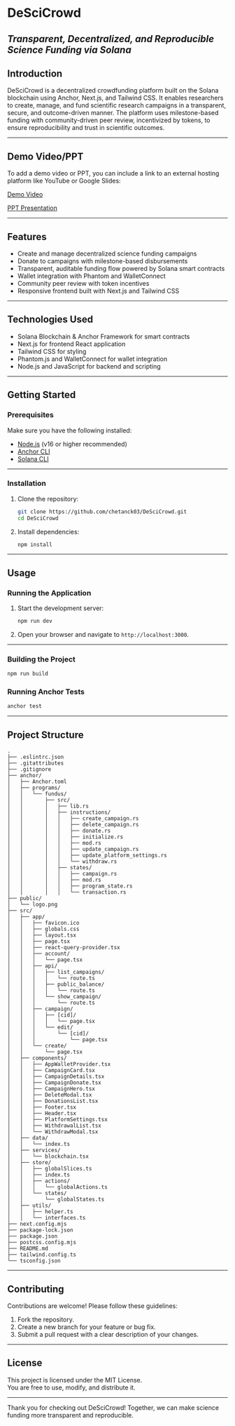 # DeSciCrowd

*Transparent, Decentralized, and Reproducible Science Funding via Solana*
---

## Introduction

DeSciCrowd is a decentralized crowdfunding platform built on the Solana blockchain using Anchor, Next.js, and Tailwind CSS. It enables researchers to create, manage, and fund scientific research campaigns in a transparent, secure, and outcome-driven manner. The platform uses milestone-based funding with community-driven peer review, incentivized by tokens, to ensure reproducibility and trust in scientific outcomes.

---
## Demo Video/PPT

To add a demo video or PPT, you can include a link to an external hosting platform like YouTube or Google Slides:


[Demo Video](https://youtu.be/v7e1zGtza8w)

[PPT Presentation](https://docs.google.com/presentation/d/1KLke3rNYH51FUw5rI68PVYxU0vw5ah7t/edit?slide=id.p1#slide=id.p1)

---

## Features

- Create and manage decentralized science funding campaigns
- Donate to campaigns with milestone-based disbursements
- Transparent, auditable funding flow powered by Solana smart contracts
- Wallet integration with Phantom and WalletConnect
- Community peer review with token incentives
- Responsive frontend built with Next.js and Tailwind CSS

---

## Technologies Used

- Solana Blockchain & Anchor Framework for smart contracts
- Next.js for frontend React application
- Tailwind CSS for styling
- Phantom.js and WalletConnect for wallet integration
- Node.js and JavaScript for backend and scripting

---

## Getting Started

### Prerequisites

Make sure you have the following installed:

- [Node.js](https://nodejs.org/) (v16 or higher recommended)
- [Anchor CLI](https://www.anchor-lang.com/docs/installation)
- [Solana CLI](https://solana.com/docs/intro/installation)
 
---
### Installation

1.  Clone the repository:

    ```bash
    git clone https://github.com/chetanck03/DeSciCrowd.git
    cd DeSciCrowd
    ```
2.  Install dependencies:

    ```bash
    npm install
    ```    
---
## Usage

### Running the Application

1.  Start the development server:

    ```bash
    npm run dev
    ```
2.  Open your browser and navigate to `http://localhost:3000`.
---
### Building the Project

```bash
npm run build
```

### Running Anchor Tests

```bash
anchor test
```
---

## Project Structure

```
.
├── .eslintrc.json
├── .gitattributes
├── .gitignore
├── anchor/
│   ├── Anchor.toml
│   ├── programs/
│   │   └── fundus/
│   │       ├── src/
│   │       │   ├── lib.rs
│   │       │   ├── instructions/
│   │       │   │   ├── create_campaign.rs
│   │       │   │   ├── delete_campaign.rs
│   │       │   │   ├── donate.rs
│   │       │   │   ├── initialize.rs
│   │       │   │   ├── mod.rs
│   │       │   │   ├── update_campaign.rs
│   │       │   │   ├── update_platform_settings.rs
│   │       │   │   └── withdraw.rs
│   │       │   ├── states/
│   │       │   │   ├── campaign.rs
│   │       │   │   ├── mod.rs
│   │       │   │   ├── program_state.rs
│   │       │   │   └── transaction.rs
├── public/
│   └── logo.png
├── src/
│   ├── app/
│   │   ├── favicon.ico
│   │   ├── globals.css
│   │   ├── layout.tsx
│   │   ├── page.tsx
│   │   ├── react-query-provider.tsx
│   │   ├── account/
│   │   │   └── page.tsx
│   │   ├── api/
│   │   │   ├── list_campaigns/
│   │   │   │   └── route.ts
│   │   │   ├── public_balance/
│   │   │   │   └── route.ts
│   │   │   └── show_campaign/
│   │   │       └── route.ts
│   │   ├── campaign/
│   │   │   ├── [cid]/
│   │   │   │   └── page.tsx
│   │   │   └── edit/
│   │   │       └── [cid]/
│   │   │           └── page.tsx
│   │   └── create/
│   │       └── page.tsx
│   ├── components/
│   │   ├── AppWalletProvider.tsx
│   │   ├── CampaignCard.tsx
│   │   ├── CampaignDetails.tsx
│   │   ├── CampaignDonate.tsx
│   │   ├── CampaignHero.tsx
│   │   ├── DeleteModal.tsx
│   │   ├── DonationsList.tsx
│   │   ├── Footer.tsx
│   │   ├── Header.tsx
│   │   ├── PlatformSettings.tsx
│   │   ├── WithdrawalList.tsx
│   │   └── WithdrawModal.tsx
│   ├── data/
│   │   └── index.ts
│   ├── services/
│   │   └── blockchain.tsx
│   ├── store/
│   │   ├── globalSlices.ts
│   │   ├── index.ts
│   │   ├── actions/
│   │   │   └── globalActions.ts
│   │   └── states/
│   │       └── globalStates.ts
│   ├── utils/
│   │   ├── helper.ts
│   │   └── interfaces.ts
├── next.config.mjs
├── package-lock.json
├── package.json
├── postcss.config.mjs
├── README.md
├── tailwind.config.ts
└── tsconfig.json
```
---

## Contributing

Contributions are welcome! Please follow these guidelines:

1.  Fork the repository.
2.  Create a new branch for your feature or bug fix.
3.  Submit a pull request with a clear description of your changes.

---
## License

This project is licensed under the MIT License.  
You are free to use, modify, and distribute it.

---
Thank you for checking out DeSciCrowd! Together, we can make science funding more transparent and reproducible.
